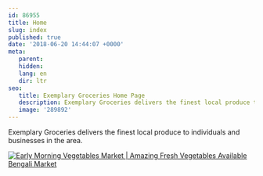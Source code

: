 ```yaml
---
id: 86955
title: Home
slug: index
published: true
date: '2018-06-20 14:44:07 +0000'
meta:
   parent: 
   hidden: 
   lang: en
   dir: ltr
seo:
   title: Exemplary Groceries Home Page
   description: Exemplary Groceries delivers the finest local produce to individuals and businesses in the area.
   image: '289892'
---
```


Exemplary Groceries delivers the finest local produce to individuals and businesses in the area.

<!--{% video youtube wSf1BDTCorU %}-->
[![Early Morning Vegetables Market \| Amazing Fresh Vegetables Available Bengali Market](https://i.ytimg.com/vi/wSf1BDTCorU/hqdefault.jpg)](https://www.youtube.com/watch?v=wSf1BDTCorU)
<!--{% endvideo %}-->
